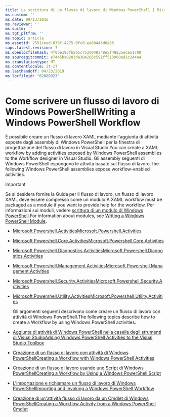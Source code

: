 ```yaml
---
title: La scrittura di un flusso di lavoro di Windows PowerShell | Microsoft Docs
ms.custom: ''
ms.date: 09/13/2016
ms.reviewer: ''
ms.suite: ''
ms.tgt_pltfrm: ''
ms.topic: article
ms.assetid: 2551ceed-836f-4275-9fc0-ea68446d6a35
caps.latest.revision: 7
ms.openlocfilehash: 4f0be193fb5b5c753d040a48e5f49235ece11708
ms.sourcegitcommit: e7445ba8203da304286c591ff513900ad1c244a4
ms.translationtype: MT
ms.contentlocale: it-IT
ms.lasthandoff: 04/23/2019
ms.locfileid: "62080323"
---
```

# <a name="writing-a-windows-powershell-workflow"></a><span data-ttu-id="a45a8-102">Come scrivere un flusso di lavoro di Windows PowerShell</span><span class="sxs-lookup"><span data-stu-id="a45a8-102">Writing a Windows PowerShell Workflow</span></span>

<span data-ttu-id="a45a8-103">È possibile creare un flusso di lavoro XAML mediante l'aggiunta di attività esposte dagli assembly di Windows PowerShell per la finestra di progettazione del flusso di lavoro in Visual Studio.</span><span class="sxs-lookup"><span data-stu-id="a45a8-103">You can create a XAML workflow by adding activities exposed by Windows PowerShell assemblies to the Workflow designer in Visual Studio.</span></span> <span data-ttu-id="a45a8-104">Gli assembly seguenti di Windows PowerShell espongono le attività basate sul flusso di lavoro.</span><span class="sxs-lookup"><span data-stu-id="a45a8-104">The following Windows PowerShell assemblies expose workflow-enabled activities.</span></span>

> [!IMPORTANT]
> <span data-ttu-id="a45a8-105">Se si desidera fornire la Guida per il flusso di lavoro, un flusso di lavoro XAML deve essere compresso come un modulo.</span><span class="sxs-lookup"><span data-stu-id="a45a8-105">A XAML workflow must be packaged as a module if you want to provide help for the workflow.</span></span> <span data-ttu-id="a45a8-106">Per informazioni sui moduli, vedere [scrittura di un modulo di Windows PowerShell](../module/writing-a-windows-powershell-module.md).</span><span class="sxs-lookup"><span data-stu-id="a45a8-106">For information about modules, see [Writing a Windows PowerShell Module](../module/writing-a-windows-powershell-module.md).</span></span>

- [<span data-ttu-id="a45a8-107">Microsoft.Powershell.Activities</span><span class="sxs-lookup"><span data-stu-id="a45a8-107">Microsoft.Powershell.Activities</span></span>](/dotnet/api/Microsoft.PowerShell.Activities)

- [<span data-ttu-id="a45a8-108">Microsoft.Powershell.Core.Activities</span><span class="sxs-lookup"><span data-stu-id="a45a8-108">Microsoft.Powershell.Core.Activities</span></span>](/dotnet/api/Microsoft.PowerShell.Core.Activities)

- [<span data-ttu-id="a45a8-109">Microsoft.Powershell.Diagnostics.Activities</span><span class="sxs-lookup"><span data-stu-id="a45a8-109">Microsoft.Powershell.Diagnostics.Activities</span></span>](/dotnet/api/Microsoft.PowerShell.Diagnostics.Activities)

- [<span data-ttu-id="a45a8-110">Microsoft.Powershell.Management.Activities</span><span class="sxs-lookup"><span data-stu-id="a45a8-110">Microsoft.Powershell.Management.Activities</span></span>](/dotnet/api/Microsoft.PowerShell.Management.Activities)

- [<span data-ttu-id="a45a8-111">Microsoft.Powershell.Security.Activities</span><span class="sxs-lookup"><span data-stu-id="a45a8-111">Microsoft.Powershell.Security.Activities</span></span>](/dotnet/api/Microsoft.PowerShell.Security.Activities)

- [<span data-ttu-id="a45a8-112">Microsoft.Powershell.Utility.Activities</span><span class="sxs-lookup"><span data-stu-id="a45a8-112">Microsoft.Powershell.Utility.Activities</span></span>](/dotnet/api/Microsoft.PowerShell.Utility.Activities)

  <span data-ttu-id="a45a8-113">Gli argomenti seguenti descrivono come creare un flusso di lavoro con attività di Windows PowerShell.</span><span class="sxs-lookup"><span data-stu-id="a45a8-113">The following topics describe how to create a Workflow by using Windows PowerShell activities.</span></span>

- [<span data-ttu-id="a45a8-114">Aggiunta di attività di Windows PowerShell nella casella degli strumenti di Visual Studio</span><span class="sxs-lookup"><span data-stu-id="a45a8-114">Adding Windows PowerShell Activities to the Visual Studio Toolbox</span></span>](./adding-windows-powershell-activities-to-the-visual-studio-toolbox.md)

- [<span data-ttu-id="a45a8-115">Creazione di un flusso di lavoro con attività di Windows PowerShell</span><span class="sxs-lookup"><span data-stu-id="a45a8-115">Creating a Workflow with Windows PowerShell Activities</span></span>](./creating-a-workflow-with-windows-powershell-activities.md)

- [<span data-ttu-id="a45a8-116">Creazione di un flusso di lavoro usando uno Script di Windows PowerShell</span><span class="sxs-lookup"><span data-stu-id="a45a8-116">Creating a Workflow by Using a Windows PowerShell Script</span></span>](./creating-a-workflow-by-using-a-windows-powershell-script.md)

- [<span data-ttu-id="a45a8-117">L'importazione e richiamare un flusso di lavoro di Windows PowerShell</span><span class="sxs-lookup"><span data-stu-id="a45a8-117">Importing and Invoking a Windows PowerShell Workflow</span></span>](./importing-and-invoking-a-windows-powershell-workflow.md)

- [<span data-ttu-id="a45a8-118">Creazione di un'attività flusso di lavoro da un Cmdlet di Windows PowerShell</span><span class="sxs-lookup"><span data-stu-id="a45a8-118">Creating a Workflow Activity from a Windows PowerShell Cmdlet</span></span>](./creating-a-workflow-activity-from-a-windows-powershell-cmdlet.md)